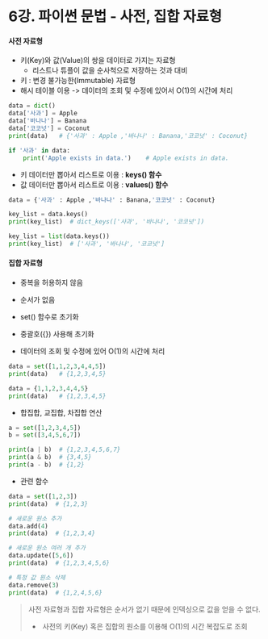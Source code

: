 # 6강. 파이썬 문법 - 사전, 집합 자료형



#### 사전 자료형

- 키(Key)와 값(Value)의 쌍을 데이터로 가지는 자료형
  - 리스트나 튜플이 값을 순사척으로 저장하는 것과 대비
- 키 : 변경 불가능한(Immutable) 자료형
- 해시 테이블 이용 -> 데이터의 조회 및 수정에 있어서 O(1)의 시간에 처리

```python
data = dict()
data['사과'] = Apple
data['바나나'] = Banana
data['코코넛'] = Coconut
print(data)   # {'사과' : Apple ,'바나나' : Banana,'코코넛' : Coconut}

if '사과' in data:
    print('Apple exists in data.')    # Apple exists in data.
```

* 키 데이터만 뽑아서 리스트로 이용 : **keys() 함수**
* 값 데이터만 뽑아서 리스트로 이용 : **values() 함수**

```python
data = {'사과' : Apple ,'바나나' : Banana,'코코넛' : Coconut}

key_list = data.keys()
print(key_list)  # dict_keys(['사과', '바나나', '코코넛'])

key_list = list(data.keys())
print(key_list)  # ['사과', '바나나', '코코넛']
```





#### 집합 자료형

- 중복을 허용하지 않음
- 순서가 없음

- set() 함수로 초기화
- 중괄호({}) 사용해 초기화
- 데이터의 조회 및 수정에 있어  O(1)의 시간에 처리

```python
data = set([1,1,2,3,4,4,5])
print(data)   # {1,2,3,4,5}

data = {1,1,2,3,4,4,5}
print(data)   # {1,2,3,4,5}
```

* 합집합, 교집합, 차집합 연산

```python
a = set([1,2,3,4,5])
b = set([3,4,5,6,7])

print(a | b)  # {1,2,3,4,5,6,7}
print(a & b)  # {3,4,5}
print(a - b)  # {1,2}
```

* 관련 함수

```python
data = set([1,2,3])
print(data)  # {1,2,3}

# 새로운 원소 추가
data.add(4)
print(data)  # {1,2,3,4}

# 새로운 원소 여러 개 추가
data.update([5,6])
print(data)  # {1,2,3,4,5,6}

# 특정 값 원소 삭제
data.remove(3)
print(data)  # {1,2,4,5,6}
```



> 사전 자료형과 집합 자료형은 순서가 없기 때문에 인덱싱으로 값을 얻을 수 없다.
>
> - ​	사전의 키(Key) 혹은 집합의 원소를 이용해 O(1)의 시간 복잡도로 조회